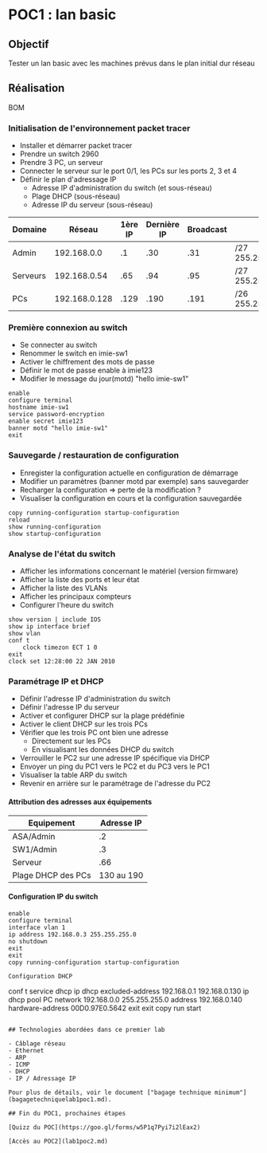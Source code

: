 # POC1 : lan basic

## Objectif

Tester un lan basic avec les machines prévus dans le plan initial dur réseau

## Réalisation

BOM

### Initialisation de l'environnement packet tracer

- Installer et démarrer packet tracer
- Prendre un switch 2960
- Prendre 3 PC, un serveur
- Connecter le serveur sur le port 0/1, les PCs sur les ports 2, 3 et 4
- Définir le plan d'adressage IP
  - Adresse IP d'administration du switch (et sous-réseau)
  - Plage DHCP (sous-réseau)
  - Adresse IP du serveur (sous-réseau)

|Domaine | Réseau | 1ère IP | Dernière IP | Broadcast | Mask |
|--------|--------|---------|-------------|-----------|------|
|Admin |192.168.0.0 | .1 | .30 | .31 | /27 255.255.255.224 |
|Serveurs | 192.168.0.54 | .65 | .94 | .95 | /27 255.255.255.224 |
|PCs | 192.168.0.128 | .129 | .190 | .191 | /26 255.255.255.192 |


### Première connexion au switch

- Se connecter au switch
- Renommer le switch en imie-sw1
- Activer le chiffrement des mots de passe
- Définir le mot de passe enable à imie123
- Modifier le message du jour(motd) "hello imie-sw1"


```
enable
configure terminal
hostname imie-sw1
service password-encryption
enable secret imie123
banner motd "hello imie-sw1"
exit
```

### Sauvegarde / restauration de configuration

- Enregister la configuration actuelle en configuration de démarrage
- Modifier un paramètres (banner motd par exemple) sans sauvegarder
- Recharger la configuration => perte de la modification ?
- Visualiser la configuration en cours et la configuration sauvegardée

```
copy running-configuration startup-configuration
reload
show running-configuration
show startup-configuration
```

### Analyse de l'état du switch

- Afficher les informations concernant le matériel (version firmware)
- Afficher la liste des ports et leur état
- Afficher la liste des VLANs
- Afficher les principaux compteurs
- Configurer l'heure du switch

```
show version | include IOS
show ip interface brief
show vlan
conf t
    clock timezon ECT 1 0
exit
clock set 12:28:00 22 JAN 2010
```

### Paramétrage IP et DHCP

- Définir l'adresse IP d'administration du switch
- Définir l'adresse IP du serveur
- Activer et configurer DHCP sur la plage prédéfinie
- Activer le client DHCP sur les trois PCs
- Vérifier que les trois PC ont bien une adresse
  - Directement sur les PCs
  - En visualisant les données DHCP du switch
- Verrouiller le PC2 sur une adresse IP spécifique via DHCP
- Envoyer un ping du PC1 vers le PC2 et du PC3 vers le PC1
- Visualiser la table ARP du switch
- Revenir en arrière sur le paramétrage de l'adresse du PC2

#### Attribution des adresses aux équipements

|Equipement|Adresse IP|
|----------|----------|
| ASA/Admin | .2 |
| SW1/Admin | .3 |
| Serveur | .66 |
| Plage DHCP des PCs | 130 au 190 |

#### Configuration IP du switch

```
enable
configure terminal
interface vlan 1
ip address 192.168.0.3 255.255.255.0
no shutdown
exit
exit
copy running-configuration startup-configuration

Configuration DHCP

```
conf t
service dhcp
ip dhcp excluded-address 192.168.0.1 192.168.0.130
ip dhcp pool PC
network 192.168.0.0 255.255.255.0
address 192.168.0.140 hardware-address 00D0.97E0.5642
exit
exit
copy run start
```

## Technologies abordées dans ce premier lab

- Câblage réseau
- Ethernet
- ARP
- ICMP
- DHCP
- IP / Adressage IP

Pour plus de détails, voir le document ["bagage technique minimum"](bagagetechniquelab1poc1.md).

## Fin du POC1, prochaines étapes

[Quizz du POC](https://goo.gl/forms/w5P1q7Pyi7i2lEax2)

[Accès au POC2](lab1poc2.md)